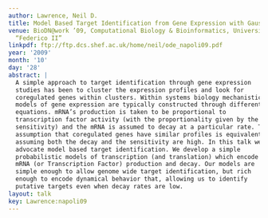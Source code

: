 ```yaml
---
author: Lawrence, Neil D.
title: Model Based Target Identification from Gene Expression with Gaussian Processes
venue: BioDN@work ’09, Computational Biology & Bioinformatics, University of Naples
  “Federico II”
linkpdf: ftp://ftp.dcs.shef.ac.uk/home/neil/ode_napoli09.pdf
year: '2009'
month: '10'
day: '28'
abstract: |
  A simple approach to target identification through gene expression
  studies has been to cluster the expression profiles and look for
  coregulated genes within clusters. Within systems biology mechanistic
  models of gene expression are typically constructed through differential
  equations. mRNA’s production is taken to be proportional to
  transcription factor activity (with the proportionality given by the
  sensitivity) and the mRNA is assumed to decay at a particular rate. The
  assumption that coregulated genes have similar profiles is equivalent to
  assuming both the decay and the sensitivity are high. In this talk we
  advocate model based target identification. We develop a simple
  probabilistic models of transcription (and translation) which encode
  mRNA (or Transcription Factor) production and decay. Our models are
  simple enough to allow genome wide target identification, but rich
  enough to encode dynamical behavior that, allowing us to identify
  putative targets even when decay rates are low.
layout: talk
key: Lawrence:napoli09
---
```

